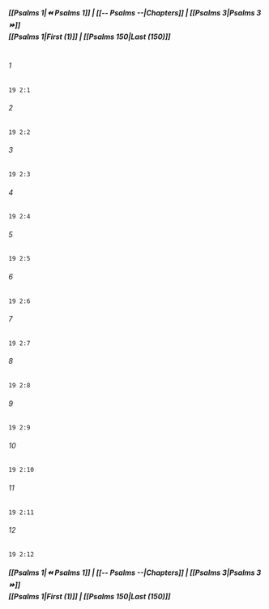 
##### **[[Psalms 1|⏪ Psalms 1]] | [[-- Psalms --|Chapters]] | [[Psalms 3|Psalms 3 ⏩]]**<br>**[[Psalms 1|First (1)]] | [[Psalms 150|Last (150)]]**<br><br>

###### 1
``` verse
19 2:1
```
###### 2
``` verse
19 2:2
```
###### 3
``` verse
19 2:3
```
###### 4
``` verse
19 2:4
```
###### 5
``` verse
19 2:5
```
###### 6
``` verse
19 2:6
```
###### 7
``` verse
19 2:7
```
###### 8
``` verse
19 2:8
```
###### 9
``` verse
19 2:9
```
###### 10
``` verse
19 2:10
```
###### 11
``` verse
19 2:11
```
###### 12
``` verse
19 2:12
```

##### **[[Psalms 1|⏪ Psalms 1]] | [[-- Psalms --|Chapters]] | [[Psalms 3|Psalms 3 ⏩]]**<br>**[[Psalms 1|First (1)]] | [[Psalms 150|Last (150)]]**
